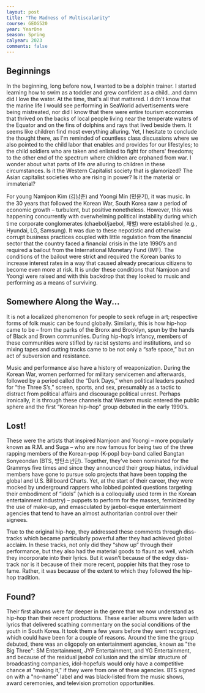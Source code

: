 ```yaml
---
layout: post
title: "The Madness of Multiscalarity"
course: GEOG520
year: YearOne
season: Spring
calyear: 2023
comments: false
---
```

## Beginnings
In the beginning, long before now, I wanted to be a dolphin trainer. I started learning how to swim as a toddler and grew confident as a child...and damn did I love the water. At the time, that's all that mattered. I didn't know that the marine life I would see performing in SeaWorld advertisements were being mistreated, nor did I know that there were entire tourism economies that thrived on the backs of local people living near the temperate waters of the Equator and on the fins of dolphins and rays that lived beside them. It seems like children find most everything alluring. Yet, I hesitate to conclude the thought there, as I'm reminded of countless class discussions where we also pointed to the child labor that enables and provides for our lifestyles; to the child soldiers who are taken and enlisted to fight for others' freedoms; to the other end of the spectrum where children are orphaned from war. I wonder about what parts of life *are* alluring to children in these circumstances. Is it the Western Capitalist society that is glamorized? The Asian capitalist societies who are rising in power? Is it the material or immaterial?

For young Namjoon Kim (김남준) and Yoongi Min (민윤기), it was music. In the 30 years that followed the Korean War, South Korea saw a period of economic growth – turbulent, but positive nonetheless. However, this was happening concurrently with overwhelming political instability during which time corporate conglomerates (chaebol/jaebol, 재벌) were established (e.g., Hyundai, LG, Samsung). It was due to these nepotistic and otherwise corrupt business practices coupled with little regulation from the financial sector that the country faced a financial crisis in the late 1990’s and required a bailout from the International Monetary Fund (IMF). The conditions of the bailout were strict and required the Korean banks to increase interest rates in a way that caused already precarious citizens to become even more at risk. It is under these conditions that Namjoon and Yoongi were raised and with this backdrop that they looked to music and performing as a means of surviving. 

## Somewhere Along the Way...
It is not a localized phenomenon for people to seek refuge in art; respective forms of folk music can be found globally. Similarly, this is how hip-hop came to be – from the parks of the Bronx and Brooklyn, spun by the hands of Black and Brown communities. During hip-hop’s infancy, members of these communities were stifled by racist systems and institutions, and so mixing tapes and cutting tracks came to be not only a “safe space,” but an act of subversion and resistance. 

Music and performance also have a history of weaponization. During the Korean War, women performed for military servicemen and afterwards, followed by a period called the “Dark Days,” when political leaders pushed for “the Three S’s,” screen, sports, and sex, presumably as a tactic to distract from political affairs and discourage political unrest. Perhaps ironically, it is through these channels that Western music entered the public sphere and the first “Korean hip-hop” group debuted in the early 1990’s.

## Lost!
These were the artists that inspired Namjoon and Yoongi – more popularly known as R.M. and Suga – who are now famous for being two of the three rapping members of the Korean-pop (K-pop) boy-band called Bangtan Sonyeondan (BTS, 방탄소년단). Together, they’ve been nominated for the Grammys five times and since they announced their group hiatus, individual members have gone to pursue solo projects that have been topping the global and U.S. Billboard Charts. Yet, at the start of their career, they were mocked by underground rappers who lobbed pointed questions targeting their embodiment of “idols” (which is a colloquially used term in the Korean entertainment industry) – puppets to perform for the masses, feminized by the use of make-up, and emasculated by jaebol-esque entertainment agencies that tend to have an almost authoritarian control over their signees. 

True to the original hip-hop, they addressed these comments through diss-tracks which became particularly powerful after they had achieved global acclaim. In these tracks, not only did they “show up” through their performance, but they also had the material goods to flaunt as well, which they incorporate into their lyrics. But it wasn’t because of the edgy diss-track nor is it because of their more recent, poppier hits that they rose to fame. Rather, it was because of the extent to which they followed the hip-hop tradition. 

## Found?
Their first albums were far deeper in the genre that we now understand as hip-hop than their recent productions. These earlier albums were laden with lyrics that delivered scathing commentary on the social conditions of the youth in South Korea. It took them a few years before they went recognized, which could have been for a couple of reasons. Around the time the group debuted, there was an oligopoly on entertainment agencies, known as "the Big Three": SM Entertainment, JYP Entertainment, and YG Entertainment, and because of the residual jaebol collusion and the similar structure of broadcasting companies, idol-hopefuls would only have a competitive chance at "making it," if they were from one of these agencies. BTS signed on with a "no-name" label and was black-listed from the music shows, award ceremonies, and television promotion opportunities. 


